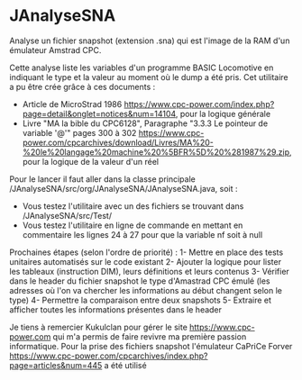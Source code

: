 # JAnalyseSNA
Analyse un fichier snapshot (extension .sna) qui est l'image de la RAM d'un émulateur Amstrad CPC.

Cette analyse liste les variables d'un programme BASIC Locomotive en indiquant le type et la valeur au moment où le dump a été pris.
Cet utilitaire a pu être crée grâce à ces documents :
+ Article de MicroStrad 1986  https://www.cpc-power.com/index.php?page=detail&onglet=notices&num=14104, pour la logique générale
+ Livre "MA la bible du CPC6128", Paragraphe "3.3.3 Le pointeur de variable '@'" pages 300 à 302
  https://www.cpc-power.com/cpcarchives/download/Livres/MA%20-%20le%20langage%20machine%20%5BFR%5D%20%281987%29.zip, pour la logique de la valeur d'un réel

Pour le lancer il faut aller dans la classe principale /JAnalyseSNA/src/org/JAnalyseSNA/JAnalyseSNA.java, soit :
+ Vous testez l'utilitaire avec un des fichiers se trouvant dans /JAnalyseSNA/src/Test/
+ Vous testez l'utilitaire en ligne de commande en mettant en commentaire les lignes 24 à 27 pour que la variable nf soit à null

Prochaines étapes (selon l'ordre de priorité) :
1- Mettre en place des tests unitaires automatisés sur le code existant
2- Ajouter la logique pour lister les tableaux (instruction DIM), leurs définitions et leurs contenus
3- Vérifier dans le header du fichier snapshot le type d'Amastrad CPC émulé (les adresses où l'on va chercher les informations au début changent selon le type)
4- Permettre la comparaison entre deux snapshots
5- Extraire et afficher toutes les informations présentes dans le header 

Je tiens à remercier Kukulclan pour gérer le site https://www.cpc-power.com qui m'a permis de faire revivre ma première passion informatique.
Pour la prise des fichiers snapshot l'émulateur CaPriCe Forver https://www.cpc-power.com/cpcarchives/index.php?page=articles&num=445 a été utilisé
